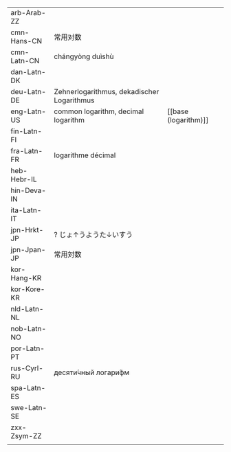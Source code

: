 | | | |
|-|-|-|
| arb-Arab-ZZ |  |  |
| cmn-Hans-CN | 常用对数 |  |
| cmn-Latn-CN | chángyòng duìshù |  |
| dan-Latn-DK |  |  |
| deu-Latn-DE | Zehnerlogarithmus, dekadischer Logarithmus |  |
| eng-Latn-US | common logarithm, decimal logarithm | [[base (logarithm)]] |
| fin-Latn-FI |  |  |
| fra-Latn-FR | logarithme décimal |  |
| heb-Hebr-IL |  |  |
| hin-Deva-IN |  |  |
| ita-Latn-IT |  |  |
| jpn-Hrkt-JP | ? じょ↑うようた↓いすう |  |
| jpn-Jpan-JP | 常用対数 |  |
| kor-Hang-KR |  |  |
| kor-Kore-KR |  |  |
| nld-Latn-NL |  |  |
| nob-Latn-NO |  |  |
| por-Latn-PT |  |  |
| rus-Cyrl-RU | десяти́чный логари́фм |  |
| spa-Latn-ES |  |  |
| swe-Latn-SE |  |  |
| zxx-Zsym-ZZ |  |  |
|  |  |  |
